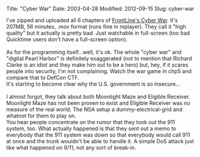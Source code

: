 Title: "Cyber War"
Date: 2003-04-28
Modified: 2012-09-15
Slug: cyber-war

I've zipped and <span class="removed_link">uploaded</span> all 6 chapters of <a href="http://www.pbs.org/wgbh/pages/frontline/shows/cyberwar/" >FrontLine's Cyber War</a>. It's 207MB, 56 minutes, .mov format (runs fine in mplayer). They call it "high quality" but it actually is pretty bad. Just watchable in full-screen (too bad Quicktime users don't have a full-screen option).<br />
<br />
As for the programming itself...well, it's ok. The whole "cyber war" and "digital Pearl Harbor" is definitely exaggerated (not to mention that Richard Clarke is an idiot and they make him out to be a hero) but, hey, if it scares people into security, I'm not complaining. Watch the war game in chp5 and compare that to DefCon CTF.<br />
It's starting to become clear why the U.S. government is so insecure...<br />
<br />
I almost forgot, they talk about both Moonlight Maze and Eligible Receiver. Moonlight Maze has not been proven to exist and Eligible Receiver was no measure of the real world. The NSA setup a dummy-electrical-grid and whatnot for them to play on.<br />
You hear people concentrate on the rumor that they took out the 911 system, too. What actually happened is that they sent out a memo to everybody that the 911 system was down so that everybody would call 911 at once and the trunk wouldn't be able to handle it. A simple DoS attack just like what happened on 9/11, not any sort of break-in.
